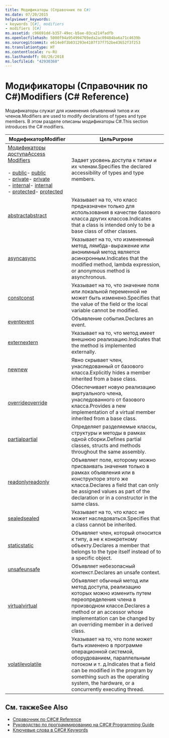 ```yaml
---
title: Модификаторы (Справочник по C#)
ms.date: 07/20/2015
helpviewer_keywords:
- keywords [C#], modifiers
- modifiers [C#]
ms.assetid: c96691dd-b357-49ec-b5ae-03ca214fadfb
ms.openlocfilehash: 5000f94a954994769eda2ac09404ba6a71c4639b
ms.sourcegitcommit: e614e0f3b031293e4107f37f752be43652f3f253
ms.translationtype: HT
ms.contentlocale: ru-RU
ms.lasthandoff: 08/26/2018
ms.locfileid: "42930368"
---
```

# <a name="modifiers-c-reference"></a><span data-ttu-id="87b5f-102">Модификаторы (Справочник по C#)</span><span class="sxs-lookup"><span data-stu-id="87b5f-102">Modifiers (C# Reference)</span></span>
<span data-ttu-id="87b5f-103">Модификаторы служат для изменения объявлений типов и их членов.</span><span class="sxs-lookup"><span data-stu-id="87b5f-103">Modifiers are used to modify declarations of types and type members.</span></span> <span data-ttu-id="87b5f-104">В этом разделе описаны модификаторы C#.</span><span class="sxs-lookup"><span data-stu-id="87b5f-104">This section introduces the C# modifiers.</span></span>  
  
|<span data-ttu-id="87b5f-105">Модификатор</span><span class="sxs-lookup"><span data-stu-id="87b5f-105">Modifier</span></span>|<span data-ttu-id="87b5f-106">Цель</span><span class="sxs-lookup"><span data-stu-id="87b5f-106">Purpose</span></span>|  
|--------------|-------------|  
|[<span data-ttu-id="87b5f-107">Модификаторы доступа</span><span class="sxs-lookup"><span data-stu-id="87b5f-107">Access Modifiers</span></span>](../../../csharp/language-reference/keywords/access-modifiers.md)<br /><br /> <span data-ttu-id="87b5f-108">-   [public](../../../csharp/language-reference/keywords/public.md)</span><span class="sxs-lookup"><span data-stu-id="87b5f-108">-   [public](../../../csharp/language-reference/keywords/public.md)</span></span><br /><span data-ttu-id="87b5f-109">-   [private](../../../csharp/language-reference/keywords/private.md)</span><span class="sxs-lookup"><span data-stu-id="87b5f-109">-   [private](../../../csharp/language-reference/keywords/private.md)</span></span><br /><span data-ttu-id="87b5f-110">-   [internal](../../../csharp/language-reference/keywords/internal.md)</span><span class="sxs-lookup"><span data-stu-id="87b5f-110">-   [internal](../../../csharp/language-reference/keywords/internal.md)</span></span><br /><span data-ttu-id="87b5f-111">-   [protected](../../../csharp/language-reference/keywords/protected.md)</span><span class="sxs-lookup"><span data-stu-id="87b5f-111">-   [protected](../../../csharp/language-reference/keywords/protected.md)</span></span>|<span data-ttu-id="87b5f-112">Задает уровень доступа к типам и их членам.</span><span class="sxs-lookup"><span data-stu-id="87b5f-112">Specifies the declared accessibility of types and type members.</span></span>|  
|[<span data-ttu-id="87b5f-113">abstract</span><span class="sxs-lookup"><span data-stu-id="87b5f-113">abstract</span></span>](../../../csharp/language-reference/keywords/abstract.md)|<span data-ttu-id="87b5f-114">Указывает на то, что класс предназначен только для использования в качестве базового класса других классов.</span><span class="sxs-lookup"><span data-stu-id="87b5f-114">Indicates that a class is intended only to be a base class of other classes.</span></span>|  
|[<span data-ttu-id="87b5f-115">async</span><span class="sxs-lookup"><span data-stu-id="87b5f-115">async</span></span>](../../../csharp/language-reference/keywords/async.md)|<span data-ttu-id="87b5f-116">Указывает на то, что измененный метод, лямбда-выражение или анонимный метод является асинхронным.</span><span class="sxs-lookup"><span data-stu-id="87b5f-116">Indicates that the modified method, lambda expression, or anonymous method is asynchronous.</span></span>|  
|[<span data-ttu-id="87b5f-117">const</span><span class="sxs-lookup"><span data-stu-id="87b5f-117">const</span></span>](../../../csharp/language-reference/keywords/const.md)|<span data-ttu-id="87b5f-118">Указывает на то, что значение поля или локальной переменной не может быть изменено.</span><span class="sxs-lookup"><span data-stu-id="87b5f-118">Specifies that the value of the field or the local variable cannot be modified.</span></span>|  
|[<span data-ttu-id="87b5f-119">event</span><span class="sxs-lookup"><span data-stu-id="87b5f-119">event</span></span>](../../../csharp/language-reference/keywords/event.md)|<span data-ttu-id="87b5f-120">Объявление события.</span><span class="sxs-lookup"><span data-stu-id="87b5f-120">Declares an event.</span></span>|  
|[<span data-ttu-id="87b5f-121">extern</span><span class="sxs-lookup"><span data-stu-id="87b5f-121">extern</span></span>](../../../csharp/language-reference/keywords/extern.md)|<span data-ttu-id="87b5f-122">Указывает на то, что метод имеет внешнюю реализацию.</span><span class="sxs-lookup"><span data-stu-id="87b5f-122">Indicates that the method is implemented externally.</span></span>|  
|[<span data-ttu-id="87b5f-123">new</span><span class="sxs-lookup"><span data-stu-id="87b5f-123">new</span></span>](../../../csharp/language-reference/keywords/new.md)|<span data-ttu-id="87b5f-124">Явно скрывает член, унаследованный от базового класса.</span><span class="sxs-lookup"><span data-stu-id="87b5f-124">Explicitly hides a member inherited from a base class.</span></span>|  
|[<span data-ttu-id="87b5f-125">override</span><span class="sxs-lookup"><span data-stu-id="87b5f-125">override</span></span>](../../../csharp/language-reference/keywords/override.md)|<span data-ttu-id="87b5f-126">Обеспечивает новую реализацию виртуального члена, унаследованного от базового класса.</span><span class="sxs-lookup"><span data-stu-id="87b5f-126">Provides a new implementation of a virtual member inherited from a base class.</span></span>|  
|[<span data-ttu-id="87b5f-127">partial</span><span class="sxs-lookup"><span data-stu-id="87b5f-127">partial</span></span>](../../../csharp/language-reference/keywords/partial-type.md)|<span data-ttu-id="87b5f-128">Определяет разделяемые классы, структуры и методы в рамках одной сборки.</span><span class="sxs-lookup"><span data-stu-id="87b5f-128">Defines partial classes, structs and methods throughout the same assembly.</span></span>|  
|[<span data-ttu-id="87b5f-129">readonly</span><span class="sxs-lookup"><span data-stu-id="87b5f-129">readonly</span></span>](../../../csharp/language-reference/keywords/readonly.md)|<span data-ttu-id="87b5f-130">Объявляет поле, которому можно присваивать значения только в рамках объявления или в конструкторе этого же класса.</span><span class="sxs-lookup"><span data-stu-id="87b5f-130">Declares a field that can only be assigned values as part of the declaration or in a constructor in the same class.</span></span>|  
|[<span data-ttu-id="87b5f-131">sealed</span><span class="sxs-lookup"><span data-stu-id="87b5f-131">sealed</span></span>](../../../csharp/language-reference/keywords/sealed.md)|<span data-ttu-id="87b5f-132">Указывает на то, что класс не может наследоваться.</span><span class="sxs-lookup"><span data-stu-id="87b5f-132">Specifies that a class cannot be inherited.</span></span>|  
|[<span data-ttu-id="87b5f-133">static</span><span class="sxs-lookup"><span data-stu-id="87b5f-133">static</span></span>](../../../csharp/language-reference/keywords/static.md)|<span data-ttu-id="87b5f-134">Объявляет член, который относится к типу, а не к конкретному объекту.</span><span class="sxs-lookup"><span data-stu-id="87b5f-134">Declares a member that belongs to the type itself instead of to a specific object.</span></span>|  
|[<span data-ttu-id="87b5f-135">unsafe</span><span class="sxs-lookup"><span data-stu-id="87b5f-135">unsafe</span></span>](../../../csharp/language-reference/keywords/unsafe.md)|<span data-ttu-id="87b5f-136">Объявляет небезопасный контекст.</span><span class="sxs-lookup"><span data-stu-id="87b5f-136">Declares an unsafe context.</span></span>|  
|[<span data-ttu-id="87b5f-137">virtual</span><span class="sxs-lookup"><span data-stu-id="87b5f-137">virtual</span></span>](../../../csharp/language-reference/keywords/virtual.md)|<span data-ttu-id="87b5f-138">Объявляет обычный метод или метод доступа, реализацию которых можно изменить путем переопределения члена в производном классе.</span><span class="sxs-lookup"><span data-stu-id="87b5f-138">Declares a method or an accessor whose implementation can be changed by an overriding member in a derived class.</span></span>|  
|[<span data-ttu-id="87b5f-139">volatile</span><span class="sxs-lookup"><span data-stu-id="87b5f-139">volatile</span></span>](../../../csharp/language-reference/keywords/volatile.md)|<span data-ttu-id="87b5f-140">Указывает на то, что поле может быть изменено в программе операционной системой, оборудованием, параллельным потоком и т. д.</span><span class="sxs-lookup"><span data-stu-id="87b5f-140">Indicates that a field can be modified in the program by something such as the operating system, the hardware, or a concurrently executing thread.</span></span>|  
  
## <a name="see-also"></a><span data-ttu-id="87b5f-141">См. также</span><span class="sxs-lookup"><span data-stu-id="87b5f-141">See Also</span></span>

- [<span data-ttu-id="87b5f-142">Справочник по C#</span><span class="sxs-lookup"><span data-stu-id="87b5f-142">C# Reference</span></span>](../../../csharp/language-reference/index.md)  
- [<span data-ttu-id="87b5f-143">Руководство по программированию на C#</span><span class="sxs-lookup"><span data-stu-id="87b5f-143">C# Programming Guide</span></span>](../../../csharp/programming-guide/index.md)  
- [<span data-ttu-id="87b5f-144">Ключевые слова в C#</span><span class="sxs-lookup"><span data-stu-id="87b5f-144">C# Keywords</span></span>](../../../csharp/language-reference/keywords/index.md)
